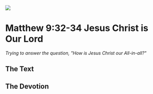<img class="intro-right" src="/images/art-matthew.jpg">

# Matthew 9:32-34 Jesus Christ is Our Lord

*Trying to answer the question, "How is Jesus Christ our All-in-all?"*

## The Text

## The Devotion